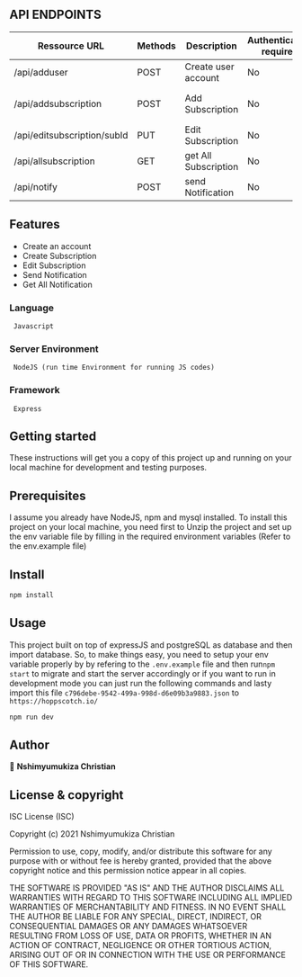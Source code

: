 
## API ENDPOINTS

| Ressource URL               | Methods | Description           | Authentication required |Body              |
| ----------------------------| ------- | ----------------------| ----------------------- |------------------|
| /api/adduser                | POST    | Create user account   | No                      |(name)            |
| /api/addsubscription        | POST    | Add Subscription      | No                      |(userId,subs_plan_type, start_date, end_date, source_type, source )                  |
| /api/editsubscription/subId | PUT     | Edit Subscription     | No                      |                  |
| /api/allsubscription        | GET     | get All Subscription  | No                      |                  |
| /api/notify                 | POST    | send Notification     | No                      |                  |

## Features

- Create an account
- Create Subscription
- Edit Subscription
- Send Notification
- Get All Notification

### Language

```
 Javascript
```

### Server Environment

```
 NodeJS (run time Environment for running JS codes)
```

### Framework

```
 Express
```

## Getting started

These instructions will get you a copy of this project up and running on your local machine for development and testing purposes.

## Prerequisites

I assume you already have NodeJS, npm and mysql installed.
To install this project on your local machine, you need first to Unzip the project and set up the env variable file by filling in the required environment variables (Refer to the env.example file)

## Install

```sh
npm install
```

## Usage

This project built on top of expressJS and postgreSQL as database and then import database. So, to make things easy, you need to setup your env variable properly by by refering to the `.env.example` file and then run`npm start` to migrate and start the server accordingly or if you want to run in development mode you can just run the following commands and lasty import this file `c796debe-9542-499a-998d-d6e09b3a9883.json` to `https://hoppscotch.io/`

```sh
npm run dev
```

## Author

👤 **Nshimyumukiza Christian**

## License & copyright

ISC License (ISC)

Copyright (c) 2021 Nshimyumukiza Christian

Permission to use, copy, modify, and/or distribute this software for any purpose with or without fee is hereby granted, provided that the above copyright notice and this permission notice appear in all copies.

THE SOFTWARE IS PROVIDED "AS IS" AND THE AUTHOR DISCLAIMS ALL WARRANTIES WITH REGARD TO THIS SOFTWARE INCLUDING ALL IMPLIED WARRANTIES OF MERCHANTABILITY AND FITNESS. IN NO EVENT SHALL THE AUTHOR BE LIABLE FOR ANY SPECIAL, DIRECT, INDIRECT, OR CONSEQUENTIAL DAMAGES OR ANY DAMAGES WHATSOEVER RESULTING FROM LOSS OF USE, DATA OR PROFITS, WHETHER IN AN ACTION OF CONTRACT, NEGLIGENCE OR OTHER TORTIOUS ACTION, ARISING OUT OF OR IN CONNECTION WITH THE USE OR PERFORMANCE OF THIS SOFTWARE.
